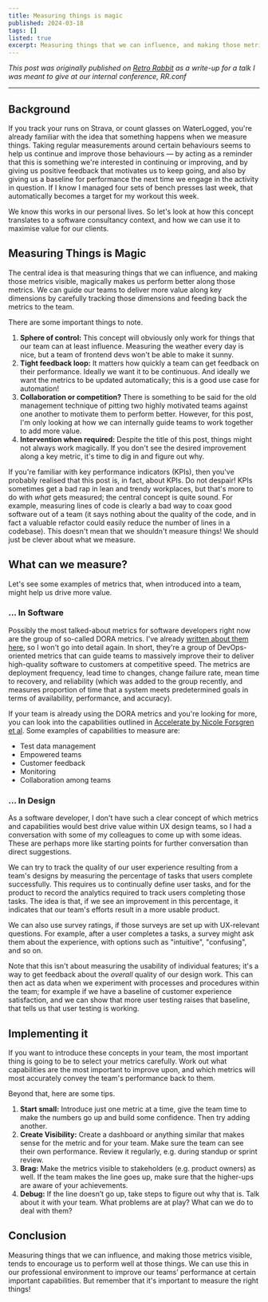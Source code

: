 ```yaml
---
title: Measuring things is magic
published: 2024-03-18
tags: []
listed: true
excerpt: Measuring things that we can influence, and making those metrics visible, tends to encourage us to perform well at those things. We can use this in our professional environment to improve our teams’ performance at certain important capabilities. But remember that it's important to measure the right things
---
```

*This post was originally published on [Retro Rabbit](https://retrorabbit.co.za) as a write-up for a talk I was meant to give at our internal conference, RR.conf*

---

## Background

If you track your runs on Strava, or count glasses on WaterLogged, you're already familiar with the idea that something happens when we measure things. Taking regular measurements around certain behaviours seems to help us continue and improve those behaviours — by acting as a reminder that this is something we're interested in continuing or improving, and by giving us positive feedback that motivates us to keep going, and also by giving us a baseline for performance the next time we engage in the activity in question. If I know I managed four sets of bench presses last week, that automatically becomes a target for my workout this week.

We know this works in our personal lives. So let's look at how this concept translates to a software consultancy context, and how we can use it to maximise value for our clients.

## Measuring Things is Magic

The central idea is that measuring things that we can influence, and making those metrics visible, magically makes us perform better along those metrics. We can guide our teams to deliver more value along key dimensions by carefully tracking those dimensions and feeding back the metrics to the team.

There are some important things to note.

1. **Sphere of control:** This concept will obviously only work for things that our team can at least influence. Measuring the weather every day is nice, but a team of frontend devs won't be able to make it sunny.
2. **Tight feedback loop:** It matters how quickly a team can get feedback on their performance. Ideally we want it to be continuous. And ideally we want the metrics to be updated automatically; this is a good use case for automation!
3. **Collaboration or competition?** There is something to be said for the old management technique of pitting two highly motivated teams against one another to motivate them to perform better. However, for this post, I'm only looking at how we can internally guide teams to work together to add more value.
4. **Intervention when required:** Despite the title of this post, things might not always work magically. If you don't see the desired improvement along a key metric, it's time to dig in and figure out why.

If you're familiar with key performance indicators (KPIs), then you've probably realised that this post is, in fact, about KPIs. Do not despair! KPIs sometimes get a bad rap in lean and trendy workplaces, but that's more to do with *what* gets measured; the central concept is quite sound. For example, measuring lines of code is clearly a bad way to coax good software out of a team (it says nothing about the quality of the code, and in fact a valuable refactor could easily reduce the number of lines in a codebase). This doesn't mean that we shouldn't measure things! We should just be clever about what we measure.

## What can we measure?

Let's see some examples of metrics that, when introduced into a team, might help us drive more value.

### ... In Software

Possibly the most talked-about metrics for software developers right now are the group of so-called DORA metrics. I've already [written about them here](/posts/dora-metrics), so I won't go into detail again. In short, they're a group of DevOps-oriented metrics that can guide teams to massively improve their to deliver high-quality software to customers at competitive speed. The metrics are deployment frequency, lead time to changes, change failure rate, mean time to recovery, and reliability (which was added to the group recently, and measures proportion of time that a system meets predetermined goals in terms of availability, performance, and accuracy).

If your team is already using the DORA metrics and you're looking for more, you can look into the capabilities outlined in [Accelerate by Nicole Forsgren et al](https://www.amazon.com/Accelerate-Software-Performing-Technology-Organizations/dp/1942788339). Some examples of capabilities to measure are:

- Test data management
- Empowered teams
- Customer feedback
- Monitoring
- Collaboration among teams

### ... In Design

As a software developer, I don't have such a clear concept of which metrics and capabilities would best drive value within UX design teams, so I had a conversation with some of my colleagues to come up with some ideas. These are perhaps more like starting points for further conversation than direct suggestions.

We can try to track the quality of our user experience resulting from a team's designs by measuring the percentage of tasks that users complete successfully. This requires us to continually define user tasks, and for the product to record the analytics required to track users completing those tasks. The idea is that, if we see an improvement in this percentage, it indicates that our team's efforts result in a more usable product.

We can also use survey ratings, if those surveys are set up with UX-relevant questions. For example, after a user completes a tasks, a survey might ask them about the experience, with options such as "intuitive", "confusing", and so on.

Note that this isn't about measuring the usability of individual features; it's a way to get feedback about the *overall* quality of our design work. This can then act as data when we experiment with processes and procedures within the team; for example if we have a baseline of customer experience satisfaction, and we can show that more user testing raises that baseline, that tells us that user testing is working.

## Implementing it

If you want to introduce these concepts in your team, the most important thing is going to be to select your metrics carefully. Work out what capabilities are the most important to improve upon, and which metrics will most accurately convey the team's performance back to them.

Beyond that, here are some tips.

1. **Start small:** Introduce just one metric at a time, give the team time to make the numbers go up and build some confidence. Then try adding another.
2. **Create Visibility:** Create a dashboard or anything similar that makes sense for the metric and for your team. Make sure the team can see their own performance. Review it regularly, e.g. during standup or sprint review.
3. **Brag:** Make the metrics visible to stakeholders (e.g. product owners) as well. If the team makes the line goes up, make sure that the higher-ups are aware of your achievements.
4. **Debug:** If the line doesn’t go up, take steps to figure out why that is. Talk about it with your team. What problems are at play? What can we do to deal with them?

## Conclusion

Measuring things that we can influence, and making those metrics visible, tends to encourage us to perform well at those things. We can use this in our professional environment to improve our teams’ performance at certain important capabilities. But remember that it's important to measure the right things!
